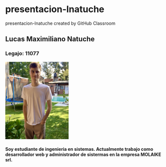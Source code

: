 # presentacion-lnatuche
presentacion-lnatuche created by GitHub Classroom
<h2><p>Lucas Maximiliano Natuche</h2>
<h3>Legajo: 11077 </h3>
<img src= "https://github.com/pdep-utn-frd/presentacion-lnatuche/blob/master/IMG_7341.jpg"width = 200 />
<h4>Soy estudiante de ingenieria en sistemas. Actualmente trabajo como desarrollador web 
y administrador de sistermas en la empresa MOLAIKE srl.
</h4>
